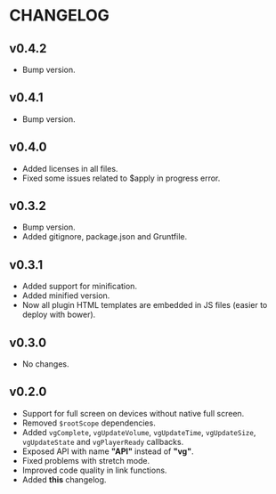 CHANGELOG
================
## v0.4.2
* Bump version.

## v0.4.1
* Bump version.

## v0.4.0
* Added licenses in all files.
* Fixed some issues related to $apply in progress error.

## v0.3.2
* Bump version.
* Added gitignore, package.json and Gruntfile.

## v0.3.1
* Added support for minification.
* Added minified version.
* Now all plugin HTML templates are embedded in JS files (easier to deploy with bower).

## v0.3.0
* No changes.

## v0.2.0
* Support for full screen on devices without native full screen.
* Removed `$rootScope` dependencies.
* Added `vgComplete`, `vgUpdateVolume`, `vgUpdateTime`, `vgUpdateSize`, `vgUpdateState` and `vgPlayerReady` callbacks.
* Exposed API with name **"API"** instead of **"vg"**.
* Fixed problems with stretch mode.
* Improved code quality in link functions.
* Added **this** changelog.
